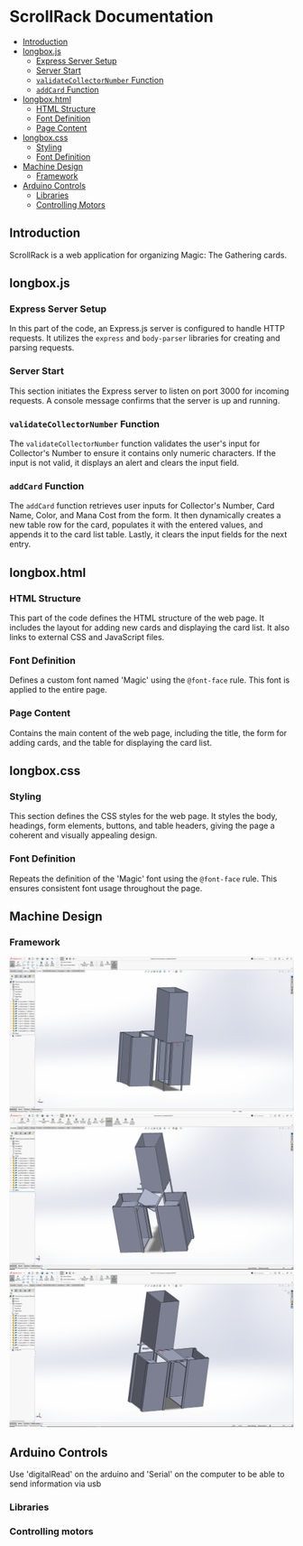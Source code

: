 # ScrollRack Documentation

- [Introduction](#introduction)
- [longbox.js](#longboxjs)
  - [Express Server Setup](#express-server-setup)
  - [Server Start](#server-start)
  - [`validateCollectorNumber` Function](#validatecollectornumber-function)
  - [`addCard` Function](#addcard-function)
- [longbox.html](#longboxhtml)
  - [HTML Structure](#html-structure)
  - [Font Definition](#font-definition)
  - [Page Content](#page-content)
- [longbox.css](#longboxcss)
  - [Styling](#styling)
  - [Font Definition](#font-definition-css)
- [Machine Design](#machine-design)
  - [Framework](#framework)
- [Arduino Controls](#arduino-controls)
    - [Libraries](#libraries)
    - [Controlling Motors](#controlling-motors)

## Introduction

ScrollRack is a web application for organizing Magic: The Gathering cards.

## longbox.js

### Express Server Setup

In this part of the code, an Express.js server is configured to handle HTTP requests. It utilizes the `express` and `body-parser` libraries for creating and parsing requests.

### Server Start

This section initiates the Express server to listen on port 3000 for incoming requests. A console message confirms that the server is up and running.

### `validateCollectorNumber` Function

The `validateCollectorNumber` function validates the user's input for Collector's Number to ensure it contains only numeric characters. If the input is not valid, it displays an alert and clears the input field.

### `addCard` Function

The `addCard` function retrieves user inputs for Collector's Number, Card Name, Color, and Mana Cost from the form. It then dynamically creates a new table row for the card, populates it with the entered values, and appends it to the card list table. Lastly, it clears the input fields for the next entry.

## longbox.html

### HTML Structure

This part of the code defines the HTML structure of the web page. It includes the layout for adding new cards and displaying the card list. It also links to external CSS and JavaScript files.

### Font Definition

Defines a custom font named 'Magic' using the `@font-face` rule. This font is applied to the entire page.

### Page Content

Contains the main content of the web page, including the title, the form for adding cards, and the table for displaying the card list.

## longbox.css

### Styling

This section defines the CSS styles for the web page. It styles the body, headings, form elements, buttons, and table headers, giving the page a coherent and visually appealing design.

### Font Definition

Repeats the definition of the 'Magic' font using the `@font-face` rule. This ensures consistent font usage throughout the page.

## Machine Design

### Framework
![Dashboard](backRear.PNG)
![Dashboard](rightFrontal.PNG)
![Dashboard](leftFrontal.PNG)

## Arduino Controls

Use 'digitalRead' on the arduino and 'Serial' on the computer to be able to send information via usb

### Libraries

### Controlling motors





